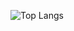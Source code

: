 ![Top Langs](https://github-readme-stats.vercel.app/api/top-langs/?username=minhnd90&hide=java,css)

<!---
minhnd90/minhnd90 is a ✨ special ✨ repository because its `README.md` (this file) appears on your GitHub profile.
You can click the Preview link to take a look at your changes.
--->
